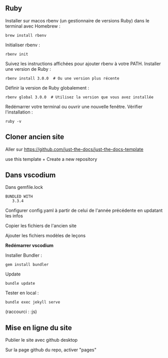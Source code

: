 ## Ruby

Installer sur macos rbenv (un gestionnaire de versions Ruby) dans le terminal avec Homebrew :

```brew install rbenv```

Initialiser rbenv :

```rbenv init```

Suivez les instructions affichées pour ajouter rbenv à votre PATH.
Installer une version de Ruby :

```rbenv install 3.0.0  # Ou une version plus récente```

Définir la version de Ruby globalement : 

```rbenv global 3.0.0  # Utilisez la version que vous avez installée```

Redémarrer votre terminal ou ouvrir une nouvelle fenêtre.
Vérifier l'installation :

```ruby -v```

## Cloner ancien site

Aller sur https://github.com/just-the-docs/just-the-docs-template

use this template + Create a new repository

## Dans vscodium

Dans gemfile.lock

```
BUNDLED WITH
   3.3.4
````

Configurer config.yaml à partir de celui de l'année précédente en updatant les infos

Copier les fichiers de l'ancien site

Ajouter les fichiers modèles de leçons

**Redémarrer vscodium**


Installer Bundler :

```gem install bundler```

Update

```bundle update```

Tester en local :

```bundle exec jekyll serve```

(raccourci : :js)

## Mise en ligne du site

Publier le site avec github desktop

Sur la page github du repo, activer "pages" 